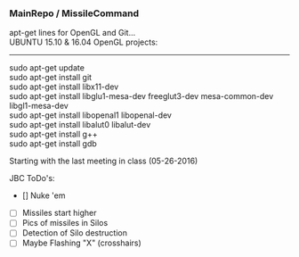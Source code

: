 ### MainRepo / MissileCommand
apt-get lines for OpenGL and Git...  
UBUNTU 15.10 & 16.04 OpenGL projects:

--------------------------------------------  
sudo apt-get update  
sudo apt-get install git  
sudo apt-get install libx11-dev  
sudo apt-get install libglu1-mesa-dev freeglut3-dev mesa-common-dev libgl1-mesa-dev  
sudo apt-get install libopenal1 libopenal-dev  
sudo apt-get install libalut0 libalut-dev  
sudo apt-get install g++  
sudo apt-get install gdb  

Starting with the last meeting in class (05-26-2016)

JBC ToDo's: 
- [] Nuke 'em  
- [ ] Missiles start higher 
- [ ] Pics of missiles in Silos  
- [ ] Detection of Silo destruction  
- [ ] Maybe Flashing "X" (crosshairs)  
